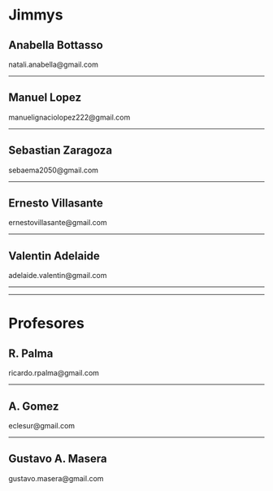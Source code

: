 # Jimmys
<h2> 
Anabella Bottasso  
  </h2> 
    natali.anabella@gmail.com
    <hr>
<h2> 
Manuel Lopez  
  </h2> 
    manuelignaciolopez222@gmail.com
    <hr>
 <h2> 
Sebastian Zaragoza 
  
  </h2> sebaema2050@gmail.com
  <hr>
   <h2> 
Ernesto Villasante 
  </h2> 
  ernestovillasante@gmail.com
  <hr>
    <h2> 
Valentin Adelaide
  </h2> 
    adelaide.valentin@gmail.com
    <hr>
    <hr>
        
<h1>
Profesores
 </h1>
  
<h2>  
R. Palma
 </h2>
  ricardo.rpalma@gmail.com
  <hr>
  <p>
  <h2> 
A. Gomez
    </h2>
    eclesur@gmail.com
  </p>
  <hr>
    <p>
  <h2> 
Gustavo A. Masera
    </h2>
    gustavo.masera@gmail.com
  </p>

